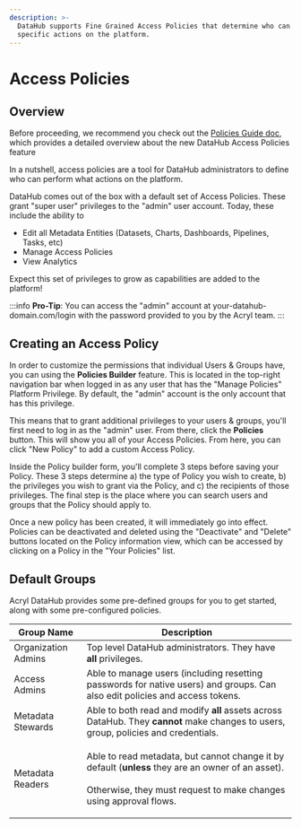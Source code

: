 ```yaml
---
description: >-
  DataHub supports Fine Grained Access Policies that determine who can perform
  specific actions on the platform.
---
```


# Access Policies

## Overview&#x20;

Before proceeding, we recommend you check out the [Policies Guide doc](https://datahubproject.io/docs/authorization/access-policies-guide), which provides a detailed overview about the new DataHub Access Policies feature

In a nutshell, access policies are a tool for DataHub administrators to define who can perform what actions on the platform.

DataHub comes out of the box with a default set of Access Policies. These grant "super user" privileges to the "admin" user account. Today, these include the ability to&#x20;

* Edit all Metadata Entities (Datasets, Charts, Dashboards, Pipelines, Tasks, etc)&#x20;
* Manage Access Policies
* View Analytics

Expect this set of privileges to grow as capabilities are added to the platform!

:::info
**Pro-Tip**: You can access the "admin" account at your-datahub-domain.com/login with the password provided to you by the Acryl team.&#x20;
:::

## Creating an Access Policy&#x20;

In order to customize the permissions that individual Users & Groups have, you can using the **Policies Builder** feature. This is located in the top-right navigation bar when logged in as any user that has the "Manage Policies" Platform Privilege. By default, the "admin" account is the only account that has this privilege.

This means that to grant additional privileges to your users & groups, you'll first need to log in as the "admin" user. From there, click the **Policies** button. This will show you all of your Access Policies. From here, you can click "New Policy" to add a custom Access Policy.&#x20;

Inside the Policy builder form, you'll complete 3 steps before saving your Policy. These 3 steps determine a) the type of Policy you wish to create, b) the privileges you wish to grant via the Policy, and c) the recipients of those privileges. The final step is the place where you can search users and groups that the Policy should apply to.&#x20;

Once a new policy has been created, it will immediately go into effect. Policies can be deactivated and deleted using the "Deactivate" and "Delete" buttons located on the Policy information view, which can be accessed by clicking on a Policy in the "Your Policies" list.&#x20;

## Default Groups

Acryl DataHub provides some pre-defined groups for you to get started, along with some pre-configured policies.

| Group Name          | Description                                                                                                                                                                                      |
| ------------------- | ------------------------------------------------------------------------------------------------------------------------------------------------------------------------------------------------ |
| Organization Admins | Top level DataHub administrators. They have **all** privileges.                                                                                                                                  |
| Access Admins       | Able to manage users (including resetting passwords for native users) and groups. Can also edit policies and access tokens.                                                                      |
| Metadata Stewards   | Able to both read and modify **all** assets across DataHub. They **cannot** make changes to users, group, policies and credentials.                                                              |
| Metadata Readers    | <p>Able to read metadata, but cannot change it by default (<strong>unless</strong> they are an owner of an asset).<br></br>Otherwise, they must request to make changes using approval flows.</p> |
